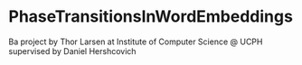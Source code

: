 # PhaseTransitionsInWordEmbeddings
Ba project by Thor Larsen at Institute of Computer Science @ UCPH supervised by Daniel Hershcovich
